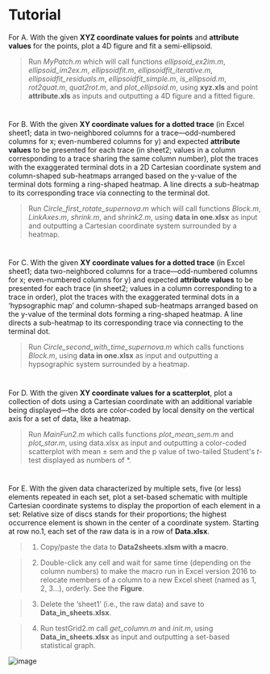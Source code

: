 # Tutorial
For A.  With the given **XYZ coordinate values for points** and **attribute values**
    for the points, plot a 4D figure and fit a semi-ellipsoid.

>   Run *MyPatch.m* which will call functions *ellipsoid_ex2im.m*,
>   *ellipsoid_im2ex.m*, *ellipsoidfit.m*, *ellipsoidfit_iterative.m*,
>   *ellipsoidfit_residuals.m*, *ellipsoidfit_simple.m*, *is_ellipsoid.m*,
>   *rot2quat.m*, *quat2rot.m*, and *plot_ellipsoid.m*, using **xyz.xls** and point
>   **attribute.xls** as inputs and outputting a 4D figure and a fitted figure.
# 
For B.  With the given **XY coordinate values for a dotted trace** (in Excel sheet1; 
    data in two-neighbored columns for a trace—odd-numbered columns for x;
    even-numbered columns for y) and expected **attribute values** to be
    presented for each trace (in sheet2; values in a column corresponding to a
    trace sharing the same column number), plot the traces with the exaggerated
    terminal dots in a 2D Cartesian coordinate system and column-shaped
    sub-heatmaps arranged based on the y-value of the terminal dots forming a
    ring-shaped heatmap. A line directs a sub-heatmap to its corresponding trace
    via connecting to the terminal dot.

>   Run *Circle_first_rotate_supernova.m* which will call functions *Block.m*,
>   *LinkAxes.m*, *shrink.m*, and *shrink2.m*, using **data in one.xlsx** as
>   input and outputting a Cartesian coordinate system surrounded by a heatmap.
# 
For C.  With the given **XY coordinate values for a dotted trace** (in Excel sheet1; 
    data two-neighbored columns for a trace­—odd-numbered columns for x;
    even-numbered columns for y) and expected **attribute values** to be
    presented for each trace (in sheet2; values in a column corresponding to a
    trace in order), plot the traces with the exaggerated terminal dots in a
    ‘hypsographic map’ and column-shaped sub-heatmaps arranged based on the
    y-value of the terminal dots forming a ring-shaped heatmap. A line directs a
    sub-heatmap to its corresponding trace via connecting to the terminal dot.

>   Run *Circle_second_with_time_supernova.m* which calls functions
>   *Block.m*, using **data in one.xlsx** as input and outputting a hypsographic
>   system surrounded by a heatmap.
# 
For D.  With the given **XY coordinate values for a scatterplot**, plot a collection
    of dots using a Cartesian coordinate with an additional variable being
    displayed—the dots are color-coded by local density on the vertical axis
    for a set of data, like a heatmap.

>   Run *MainFun2.m* which calls functions *plot_mean_sem.m* and *plot_star.m*,
>   using data.xlsx as input and outputting a color-coded scatterplot with mean
>   ± sem and the p value of two-tailed Student's *t*-test displayed as numbers of \*.
# 
For E.  With the given data characterized by multiple sets, five (or less) elements
    repeated in each set, plot a set-based schematic with multiple Cartesian
    coordinate systems to display the proportion of each element in a set:
    Relative size of discs stands for their proportions; the highest occurrence
    element is shown in the center of a coordinate system. Starting at row no.1,
    each set of the raw data is in a row of **Data.xlsx**.

>   1.  Copy/paste the data to **Data2sheets.xlsm with a macro**.

>   2.  Double-click any cell and wait for same time (depending on the column
>       numbers) to make the macro run in Excel version 2016 to relocate members of
>       a column to a new Excel sheet (named as 1, 2, 3…), orderly. See the
>       **Figure**.

>   3.  Delete the ‘sheet1’ (i.e., the raw data) and save to
>       **Data_in_sheets.xlsx**.

>   4.  Run testGrid2.m call *get_column.m* and *init.m*, using
>       **Data_in_sheets.xlsx** as input and outputting a set-based statistical
>       graph.

![image](https://github.com/gaskinwang/ShowData/blob/master/macrofigure.png)
